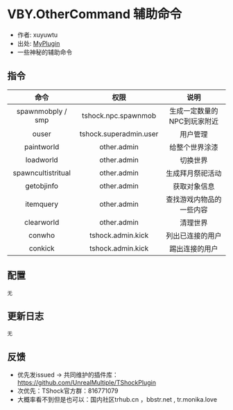 # VBY.OtherCommand 辅助命令

- 作者: xuyuwtu
- 出处: [MyPlugin](https://github.com/xuyuwtu/MyPlugin)
- 一些神秘的辅助命令


## 指令

| 命令 | 权限 | 说明 |
| :-: | :-: | :-: |
| spawnmobply / smp | tshock.npc.spawnmob | 生成一定数量的NPC到玩家附近 |
| ouser | tshock.superadmin.user | 用户管理 |
| paintworld | other.admin | 给整个世界涂漆 |
| loadworld | other.admin | 切换世界 |
| spawncultistritual | other.admin | 生成拜月祭祀活动 |
| getobjinfo | other.admin | 获取对象信息 |
| itemquery | other.admin | 查找游戏内物品的一些内容 |
| clearworld | other.admin | 清理世界 |
| conwho | tshock.admin.kick | 列出已连接的用户 |
| conkick | tshock.admin.kick | 踢出连接的用户 |


## 配置
```json5
无
```
## 更新日志

```
无
```

## 反馈
- 优先发issued -> 共同维护的插件库：https://github.com/UnrealMultiple/TShockPlugin
- 次优先：TShock官方群：816771079
- 大概率看不到但是也可以：国内社区trhub.cn ，bbstr.net , tr.monika.love
